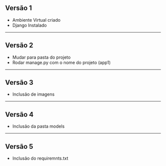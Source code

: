 ## Versão 1
- Ambiente Virtual criado 
- Django Instalado
 ----------------------------------------------
 
 ## Versão 2
 - Mudar para pasta do projeto 
 - Rodar manage.py com o nome do projeto (app1)
-----------------------------------------------

 ## Versão 3 
 - Inclusão de imagens
 ----------------------------------------------

 ## Versão 4
 - Inclusão da pasta models
 ----------------------------------------------

 ## Versão 5
 - Inclusão do requiremnts.txt
